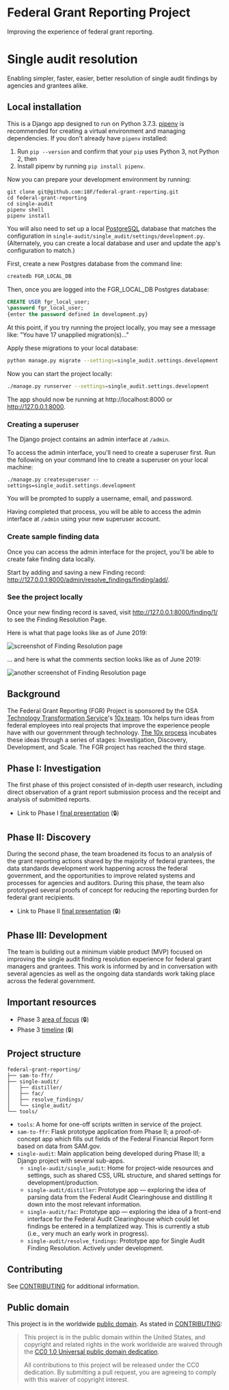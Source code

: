 # Federal Grant Reporting Project
Improving the experience of federal grant reporting.

# Single audit resolution
Enabling simpler, faster, easier, better resolution of single audit findings by
agencies and grantees alike.

## Local installation

This is a Django app designed to run on Python 3.7.3.
[pipenv](https://pipenv.readthedocs.io) is recommended for creating a virtual
environment and managing dependencies. If you don't already have `pipenv`
installed:

1. Run `pip --version` and confirm that your `pip` uses Python 3, not Python 2, then
2. Install pipenv by running `pip install pipenv`.

Now you can prepare your development environment by running:

```
git clone git@github.com:18F/federal-grant-reporting.git
cd federal-grant-reporting
cd single-audit
pipenv shell
pipenv install
```

You will also need to set up a local [PostgreSQL](https://www.postgresql.org) database that matches the configuration in `single-audit/single_audit/settings/development.py`. (Alternately, you can create a local database and user and update the app's configuration to match.)

First, create a new Postgres database from the command line:

```bash
createdb FGR_LOCAL_DB
```

Then, once you are logged into the FGR_LOCAL_DB Postgres database:

```SQL
CREATE USER fgr_local_user;
\password fgr_local_user;
{enter the password defined in development.py}
```

At this point, if you try running the project locally, you may see a message like: "You have 17 unapplied migration(s)..."

Apply these migrations to your local database:

```bash
python manage.py migrate --settings=single_audit.settings.development
```

Now you can start the project locally:

```bash
./manage.py runserver --settings=single_audit.settings.development
```

The app should now be running at http://localhost:8000 or http://127.0.0.1:8000.

### Creating a superuser

The Django project contains an admin interface at `/admin`.

To access the admin interface, you'll need to create a superuser first. Run the following on your command line to create a superuser on your local machine:

```
./manage.py createsuperuser --settings=single_audit.settings.development
```

You will be prompted to supply a username, email, and password.

Having completed that process, you will be able to access the admin interface at `/admin` using your new superuser account.

### Create sample finding data

Once you can access the admin interface for the project, you'll be able to create fake finding data locally.

Start by adding and saving a new Finding record: http://127.0.0.1:8000/admin/resolve_findings/finding/add/.

### See the project locally

Once your new finding record is saved, visit http://127.0.0.1:8000/finding/1/ to see the Finding Resolution Page.

Here is what that page looks like as of June 2019:

![screenshot of Finding Resolution page](https://user-images.githubusercontent.com/3209501/59533745-04f50480-8eb2-11e9-9dab-1ecdd3498b43.png)

... and here is what the comments section looks like as of June 2019:

![another screenshot of Finding Resolution page](https://user-images.githubusercontent.com/3209501/59533852-500f1780-8eb2-11e9-9665-d43b4a349131.png)

## Background

The Federal Grant Reporting (FGR) Project is sponsored by the GSA [Technology Transformation Service](https://www.gsa.gov/about-us/organization/federal-acquisition-service/technology-transformation-services)'s [10x team](https://10x.gsa.gov). 10x helps turn ideas from federal employees into real projects that improve the experience people have with our government through technology. [The 10x process](https://10x.gsa.gov/the-10x-process/) incubates these ideas through a series of stages: Investigation, Discovery, Development, and Scale. The FGR project has reached the third stage.

## Phase I: Investigation

The first phase of this project consisted of in-depth user research, including direct observation of a grant report submission process and the receipt and analysis of submitted reports.

* Link to Phase I [final presentation](https://docs.google.com/presentation/d/1ZSIbFb3CR3aUyJWLBVIQj0qMj_VfVVaBEj1tXkWvdLQ/edit?ts=59569845#slide=id.p) (:lock:)

## Phase II: Discovery

During the second phase, the team broadened its focus to an analysis of the grant reporting actions shared by the majority of federal grantees, the data standards development work happening across the federal government, and the opportunities to improve related systems and processes for agencies and auditors. During this phase, the team also prototyped several proofs of concept for reducing the reporting burden for federal grant recipients.

* Link to Phase II [final presentation](https://docs.google.com/presentation/d/1w1N7bTz0fQ8e8MePlY3t6T450eYBlBVweEdZIQQ3rkI/edit#slide=id.g3770e36ff6_0_0) (:lock:)

## Phase III: Development

The team is building out a minimum viable product (MVP) focused on improving the single audit finding resolution experience for federal grant managers and grantees. This work is informed by and in conversation with several agencies as well as the ongoing data standards work taking place across the federal government.


## Important resources

* Phase 3 [area of focus](https://docs.google.com/document/d/1qMXaHjQhaT4crKhMoXSnzQgBsjItdM94kILYJoSf-9Y/edit) (:lock:)
* Phase 3 [timeline](https://docs.google.com/document/d/138eE7wCwZCrDpuHr4ufulan6bRByTlcZCnPOkpilgvA/edit#) (:lock:)


## Project structure

```
federal-grant-reporting/
├── sam-to-ffr/
├── single-audit/
│   ├── distiller/
│   ├── fac/
│   ├── resolve_findings/
│   └── single_audit/
└── tools/
```

* `tools`: A home for one-off scripts written in service of the project.
* `sam-to-ffr`: Flask prototype application from Phase II; a proof-of-concept app which fills out fields of the Federal Financial Report form based on data from SAM.gov.
* `single-audit`: Main application being developed during Phase III; a Django project with several sub-apps.
  * `single-audit/single_audit`: Home for project-wide resources and settings, such as shared CSS, URL structure, and shared settings for development/production.
  * `single-audit/distiller`: Prototype app — exploring the idea of parsing data from the Federal Audit Clearinghouse and distilling it down into the most relevant information.
  * `single-audit/fac`: Prototype app — exploring the idea of a front-end interface for the Federal Audit Clearinghouse which could let findings be entered in a templatized way. This is currently a stub (i.e., very much an early work in progress).
  * `single-audit/resolve_findings`: Prototype app for Single Audit Finding Resolution. Actively under development.


## Contributing

See [CONTRIBUTING](CONTRIBUTING.md) for additional information.


## Public domain

This project is in the worldwide [public domain](LICENSE.md). As stated in [CONTRIBUTING](CONTRIBUTING.md):

> This project is in the public domain within the United States, and copyright and related rights in the work worldwide are waived through the [CC0 1.0 Universal public domain dedication](https://creativecommons.org/publicdomain/zero/1.0/).
>
> All contributions to this project will be released under the CC0 dedication. By submitting a pull request, you are agreeing to comply with this waiver of copyright interest.

